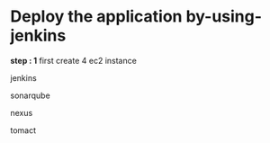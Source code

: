 # Deploy the application by-using-jenkins

**step : 1**
first create  4 ec2 instance

jenkins

sonarqube

nexus

tomact


